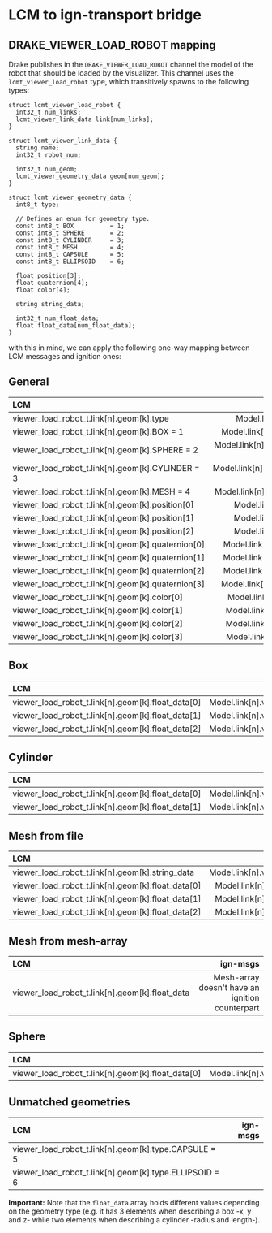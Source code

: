 # LCM to ign-transport bridge

## DRAKE_VIEWER_LOAD_ROBOT mapping

Drake publishes in the `DRAKE_VIEWER_LOAD_ROBOT` channel the model of the robot that should be loaded by the visualizer. This channel uses the `lcmt_viewer_load_robot` type, which transitively spawns to the following types:

```
struct lcmt_viewer_load_robot {
  int32_t num_links;
  lcmt_viewer_link_data link[num_links];
}

struct lcmt_viewer_link_data {
  string name;
  int32_t robot_num;

  int32_t num_geom;
  lcmt_viewer_geometry_data geom[num_geom];
}

struct lcmt_viewer_geometry_data {
  int8_t type;

  // Defines an enum for geometry type.
  const int8_t BOX          = 1;
  const int8_t SPHERE       = 2;
  const int8_t CYLINDER     = 3;
  const int8_t MESH         = 4;
  const int8_t CAPSULE      = 5;
  const int8_t ELLIPSOID    = 6;

  float position[3];
  float quaternion[4];
  float color[4];

  string string_data;

  int32_t num_float_data;
  float float_data[num_float_data];
}
```

with this in mind, we can apply the following one-way mapping between LCM messages and ignition ones:

## General

| LCM                                               | ign-msgs                                      |
|:--------------------------------------------------|----------------------------------------------:|
| viewer_load_robot_t.link[n].geom[k].type          | Model.link[n].visual[k].geometry.type         |
| viewer_load_robot_t.link[n].geom[k].BOX = 1       | Model.link[n].visual[k].geometry.BOX = 1      |
| viewer_load_robot_t.link[n].geom[k].SPHERE = 2    | Model.link[n].visual[k].geometry.SPHERE = 3   |
| viewer_load_robot_t.link[n].geom[k].CYLINDER = 3  | Model.link[n].visual[k].geometry.CYLINDER = 2 |
| viewer_load_robot_t.link[n].geom[k].MESH = 4      | Model.link[n].visual[k].geometry.MESH = 7     |
| viewer_load_robot_t.link[n].geom[k].position[0]   | Model.link[n].visual[k].pose.position.x       |
| viewer_load_robot_t.link[n].geom[k].position[1]   | Model.link[n].visual[k].pose.position.y       |
| viewer_load_robot_t.link[n].geom[k].position[2]   | Model.link[n].visual[k].pose.position.z       |
| viewer_load_robot_t.link[n].geom[k].quaternion[0] | Model.link[n].visual[k].pose.orientation.x    |
| viewer_load_robot_t.link[n].geom[k].quaternion[1] | Model.link[n].visual[k].pose.orientation.y    |
| viewer_load_robot_t.link[n].geom[k].quaternion[2] | Model.link[n].visual[k].pose.orientation.z    |
| viewer_load_robot_t.link[n].geom[k].quaternion[3] | Model.link[n].visual[k].pose.orientation.w    |
| viewer_load_robot_t.link[n].geom[k].color[0]      | Model.link[n].visual[k].material.diffuse.r    |
| viewer_load_robot_t.link[n].geom[k].color[1]      | Model.link[n].visual[k].material.diffuse.g    |
| viewer_load_robot_t.link[n].geom[k].color[2]      | Model.link[n].visual[k].material.diffuse.b    |
| viewer_load_robot_t.link[n].geom[k].color[3]      | Model.link[n].visual[k].material.diffuse.a    |

## Box

| LCM                                               | ign-msgs                                    |
|:--------------------------------------------------|--------------------------------------------:|
| viewer_load_robot_t.link[n].geom[k].float_data[0] | Model.link[n].visual[k].geometry.box.size.x |
| viewer_load_robot_t.link[n].geom[k].float_data[1] | Model.link[n].visual[k].geometry.box.size.y |
| viewer_load_robot_t.link[n].geom[k].float_data[2] | Model.link[n].visual[k].geometry.box.size.z |

## Cylinder

| LCM                                               | ign-msgs                                         |
|:--------------------------------------------------|-------------------------------------------------:|
| viewer_load_robot_t.link[n].geom[k].float_data[0] | Model.link[n].visual[k].geometry.cylinder.radius |
| viewer_load_robot_t.link[n].geom[k].float_data[1] | Model.link[n].visual[k].geometry.cylinder.length |

## Mesh from file

| LCM                                              | ign-msgs                                       |
|:-------------------------------------------------|-----------------------------------------------:|
| viewer_load_robot_t.link[n].geom[k].string_data  | Model.link[n].visual[k].geometry.mesh.filename |
| viewer_load_robot_t.link[n].geom[k].float_data[0]| Model.link[n].visual[k].geometry.mesh.scale.x  |
| viewer_load_robot_t.link[n].geom[k].float_data[1]| Model.link[n].visual[k].geometry.mesh.scale.y  |
| viewer_load_robot_t.link[n].geom[k].float_data[2]| Model.link[n].visual[k].geometry.mesh.scale.z  |

## Mesh from mesh-array

| LCM                                             | ign-msgs                                       |
|:------------------------------------------------|-----------------------------------------------:|
| viewer_load_robot_t.link[n].geom[k].float_data  | Mesh-array doesn't have an ignition counterpart|

## Sphere

| LCM                                               | ign-msgs                                       |
|:--------------------------------------------------|-----------------------------------------------:|
| viewer_load_robot_t.link[n].geom[k].float_data[0] | Model.link[n].visual[k].geometry.sphere.radius |

## Unmatched geometries

| LCM                                                    | ign-msgs                       |
|:-------------------------------------------------------|-------------------------------:|
| viewer_load_robot_t.link[n].geom[k].type.CAPSULE = 5   |                                |
| viewer_load_robot_t.link[n].geom[k].type.ELLIPSOID = 6 |                                |

**Important:** Note that the `float_data` array holds different values depending on the geometry type (e.g. it has 3 elements when describing a box -x, y and z- while two elements when describing a cylinder -radius and length-).
